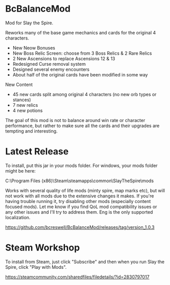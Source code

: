 # BcBalanceMod
Mod for Slay the Spire. 

Reworks many of the base game mechanics and cards for the original 4 characters. 
- New Neow Bonuses
- New Boss Relic Screen: choose from 3 Boss Relics & 2 Rare Relics
- 2 New Ascensions to replace Ascensions 12 & 13
- Redesigned Curse removal system
- Designed several enemy encounters
- About half of the original cards have been modified in some way

New Content
- 45 new cards split among original 4 characters (no new orb types or stances)
- 7 new relics
- 4 new potions

The goal of this mod is not to balance around win rate or character performance, but rather to make sure all the cards and their upgrades are tempting and interesting.

# Latest Release
To install, put this jar in your mods folder. For windows, your mods folder might be here:

C:\Program Files (x86)\Steam\steamapps\common\SlayTheSpire\mods

Works with several quality of life mods (minty spire, map marks etc), but will not work with all mods due to the extensive changes it makes. If you're having trouble running it, try disabling other mods (especially content focused mods). Let me know if you find QoL mod compatibility issues or any other issues and I'll try to address them. Eng is the only supported localization.

https://github.com/bcreswell/BcBalanceMod/releases/tag/version_1.0.3

# Steam Workshop
To install from Steam, just click "Subscribe" and then when you run Slay the Spire, click "Play with Mods".

https://steamcommunity.com/sharedfiles/filedetails/?id=2830797017

